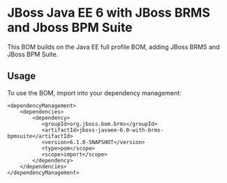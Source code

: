JBoss Java EE 6 with JBoss BRMS and Jboss BPM Suite
===================================

This BOM builds on the Java EE full profile BOM, adding JBoss BRMS and JBoss BPM Suite.
 
Usage
-----
 
To use the BOM, import into your dependency management:

    <dependencyManagement>
        <dependencies>
            <dependency>
               <groupId>org.jboss.bom.brms</groupId>
               <artifactId>jboss-javaee-6.0-with-brms-bpmsuite</artifactId>
               <version>6.1.0-SNAPSHOT</version>
               <type>pom</scope>
               <scope>import</scope>
            </dependency>
        </dependencies>
    </dependencyManagement>

